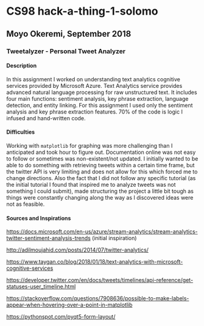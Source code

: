 # CS98 hack-a-thing-1-solomo
## Moyo Okeremi, September 2018
### Tweetalyzer - Personal Tweet Analyzer

#### Description
In this assignment I worked on understanding text analytics cognitive services provided by Microsoft Azure.
Text Analytics service provides advanced natural language processing for raw unstructured text. It includes four main functions: sentiment analysis, key phrase extraction, language detection, and entity linking. For this assignment I used only the sentiment analysis and key phrase extraction features.
70% of the code is logic I infused and hand-written code.

#### Difficulties
Working with ```matplotlib``` for graphing was more challenging than I anticipated and took hour to figure out. Documentation online was not easy to follow or sometimes was non-existent/not updated.
I initially wanted to be able to do something with retrieving tweets within a certain time frame, but the twitter API is very limiting and does not allow for this which forced me to change directions.
Also the fact that I did not follow any specific tutorial (as the initial tutorial I found that inspired me to analyze tweets was not something I could submit), made structuring the project a little bit tough as things were constantly changing along the way as I discovered ideas were not as feasible.

#### Sources and Inspirations
https://docs.microsoft.com/en-us/azure/stream-analytics/stream-analytics-twitter-sentiment-analysis-trends (initial inspiration)

http://adilmoujahid.com/posts/2014/07/twitter-analytics/

https://www.taygan.co/blog/2018/01/18/text-analytics-with-microsoft-cognitive-services

https://developer.twitter.com/en/docs/tweets/timelines/api-reference/get-statuses-user_timeline.html

https://stackoverflow.com/questions/7908636/possible-to-make-labels-appear-when-hovering-over-a-point-in-matplotlib

https://pythonspot.com/pyqt5-form-layout/
